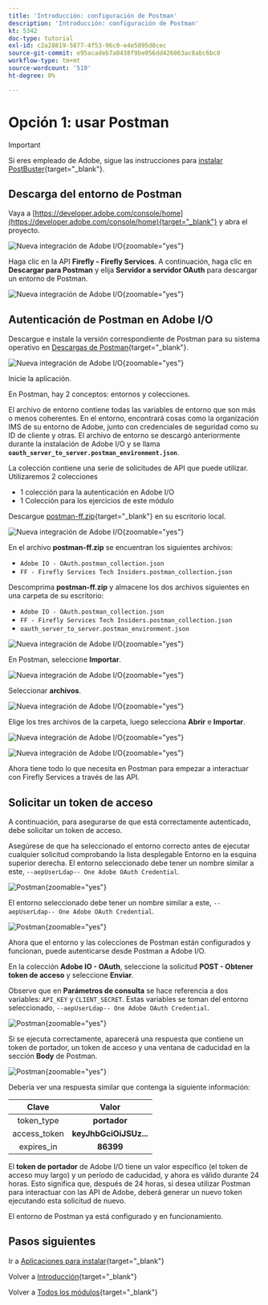 ```yaml
---
title: 'Introducción: configuración de Postman'
description: 'Introducción: configuración de Postman'
kt: 5342
doc-type: tutorial
exl-id: c2a28819-5877-4f53-96c0-e4e5095d8cec
source-git-commit: e95acadeb7a0438f9be056dd426063ac8abc6bc0
workflow-type: tm+mt
source-wordcount: '519'
ht-degree: 0%

---
```


# Opción 1: usar Postman

>[!IMPORTANT]
>
>Si eres empleado de Adobe, sigue las instrucciones para [instalar PostBuster](./ex8.md){target="_blank"}.

## Descarga del entorno de Postman

Vaya a [https://developer.adobe.com/console/home](https://developer.adobe.com/console/home){target="_blank"} y abra el proyecto.

![Nueva integración de Adobe I/O](./images/iopr.png){zoomable="yes"}

Haga clic en la API **Firefly - Firefly Services**. A continuación, haga clic en **Descargar para Postman** y elija **Servidor a servidor OAuth** para descargar un entorno de Postman.

![Nueva integración de Adobe I/O](./images/iopm.png){zoomable="yes"}

## Autenticación de Postman en Adobe I/O

Descargue e instale la versión correspondiente de Postman para su sistema operativo en [Descargas de Postman](https://www.postman.com/downloads/){target="_blank"}.

![Nueva integración de Adobe I/O](./images/getstarted.png){zoomable="yes"}

Inicie la aplicación.

En Postman, hay 2 conceptos: entornos y colecciones.

El archivo de entorno contiene todas las variables de entorno que son más o menos coherentes. En el entorno, encontrará cosas como la organización IMS de su entorno de Adobe, junto con credenciales de seguridad como su ID de cliente y otras. El archivo de entorno se descargó anteriormente durante la instalación de Adobe I/O y se llama **`oauth_server_to_server.postman_environment.json`**.

La colección contiene una serie de solicitudes de API que puede utilizar. Utilizaremos 2 colecciones

- 1 colección para la autenticación en Adobe I/O
- 1 Colección para los ejercicios de este módulo

Descargue [postman-ff.zip](./../../../assets/postman/postman-ff.zip){target="_blank"} en su escritorio local.

![Nueva integración de Adobe I/O](./images/pmfolder.png){zoomable="yes"}

En el archivo **postman-ff.zip** se encuentran los siguientes archivos:

- `Adobe IO - OAuth.postman_collection.json`
- `FF - Firefly Services Tech Insiders.postman_collection.json`

Descomprima **postman-ff.zip** y almacene los dos archivos siguientes en una carpeta de su escritorio:

- `Adobe IO - OAuth.postman_collection.json`
- `FF - Firefly Services Tech Insiders.postman_collection.json`
- `oauth_server_to_server.postman_environment.json`

![Nueva integración de Adobe I/O](./images/pmfolder1.png){zoomable="yes"}

En Postman, seleccione **Importar**.

![Nueva integración de Adobe I/O](./images/postmanui.png){zoomable="yes"}

Seleccionar **archivos**.

![Nueva integración de Adobe I/O](./images/choosefiles.png){zoomable="yes"}

Elige los tres archivos de la carpeta, luego selecciona **Abrir** e **Importar**.

![Nueva integración de Adobe I/O](./images/selectfiles.png){zoomable="yes"}

![Nueva integración de Adobe I/O](./images/impconfirm.png){zoomable="yes"}

Ahora tiene todo lo que necesita en Postman para empezar a interactuar con Firefly Services a través de las API.

## Solicitar un token de acceso

A continuación, para asegurarse de que está correctamente autenticado, debe solicitar un token de acceso.

Asegúrese de que ha seleccionado el entorno correcto antes de ejecutar cualquier solicitud comprobando la lista desplegable Entorno en la esquina superior derecha. El entorno seleccionado debe tener un nombre similar a este, `--aepUserLdap-- One Adobe OAuth Credential`.

![Postman](./images/envselemea1.png){zoomable="yes"}

El entorno seleccionado debe tener un nombre similar a este, `--aepUserLdap-- One Adobe OAuth Credential`.

![Postman](./images/envselemea.png){zoomable="yes"}

Ahora que el entorno y las colecciones de Postman están configurados y funcionan, puede autenticarse desde Postman a Adobe I/O.

En la colección **Adobe IO - OAuth**, seleccione la solicitud **POST - Obtener token de acceso** y seleccione **Enviar**.

Observe que en **Parámetros de consulta** se hace referencia a dos variables: `API_KEY` y `CLIENT_SECRET`. Estas variables se toman del entorno seleccionado, `--aepUserLdap-- One Adobe OAuth Credential`.

![Postman](./images/ioauth.png){zoomable="yes"}

Si se ejecuta correctamente, aparecerá una respuesta que contiene un token de portador, un token de acceso y una ventana de caducidad en la sección **Body** de Postman.

![Postman](./images/ioauthresp.png){zoomable="yes"}

Debería ver una respuesta similar que contenga la siguiente información:

| Clave | Valor |
|:-------------:| :---------------:| 
| token_type | **portador** |
| access_token | **keyJhbGciOiJSUz...** |
| expires_in | **86399** |

El **token de portador** de Adobe I/O tiene un valor específico (el token de acceso muy largo) y un período de caducidad, y ahora es válido durante 24 horas. Esto significa que, después de 24 horas, si desea utilizar Postman para interactuar con las API de Adobe, deberá generar un nuevo token ejecutando esta solicitud de nuevo.

El entorno de Postman ya está configurado y en funcionamiento.

## Pasos siguientes

Ir a [Aplicaciones para instalar](./ex9.md){target="_blank"}

Volver a [Introducción](./getting-started.md){target="_blank"}

Volver a [Todos los módulos](./../../../overview.md){target="_blank"}
